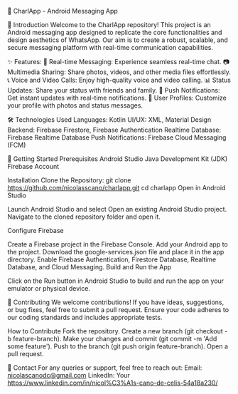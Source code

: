 
📱 CharlApp - Android Messaging App

🚀 Introduction
Welcome to the CharlApp repository! This project is an Android messaging app designed to replicate the core functionalities and design aesthetics of WhatsApp. Our aim is to create a robust, scalable, and secure messaging platform with real-time communication capabilities.

✨ Features:
📩 Real-time Messaging: Experience seamless real-time chat.
📷 Multimedia Sharing: Share photos, videos, and other media files effortlessly.
📞 Voice and Video Calls: Enjoy high-quality voice and video calling.
📊 Status Updates: Share your status with friends and family.
📲 Push Notifications: Get instant updates with real-time notifications.
🙋 User Profiles: Customize your profile with photos and status messages.

🛠️ Technologies Used
Languages: Kotlin
UI/UX: XML, Material Design
Backend: Firebase Firestore, Firebase Authentication
Realtime Database: Firebase Realtime Database
Push Notifications: Firebase Cloud Messaging (FCM)

📖 Getting Started
Prerequisites
Android Studio
Java Development Kit (JDK)
Firebase Account

Installation
Clone the Repository: git clone https://github.com/nicolasscano/charlapp.git
cd charlapp
Open in Android Studio

Launch Android Studio and select Open an existing Android Studio project. Navigate to the cloned repository folder and open it.

Configure Firebase

Create a Firebase project in the Firebase Console.
Add your Android app to the project.
Download the google-services.json file and place it in the app directory.
Enable Firebase Authentication, Firestore Database, Realtime Database, and Cloud Messaging.
Build and Run the App

Click on the Run button in Android Studio to build and run the app on your emulator or physical device.

🌟 Contributing
We welcome contributions! If you have ideas, suggestions, or bug fixes, feel free to submit a pull request. Ensure your code adheres to our coding standards and includes appropriate tests.

How to Contribute
Fork the repository.
Create a new branch (git checkout -b feature-branch).
Make your changes and commit (git commit -m 'Add some feature').
Push to the branch (git push origin feature-branch).
Open a pull request.

📧 Contact
For any queries or support, feel free to reach out:
Email: nicolascanodc@gmail.com
LinkedIn: Your https://www.linkedin.com/in/nicol%C3%A1s-cano-de-celis-54a18a230/
